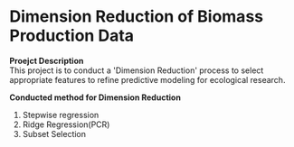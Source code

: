 # Dimension Reduction of Biomass Production Data

**Proejct Description** <br>
This project is to conduct a 'Dimension Reduction' process to select appropriate features to refine predictive modeling for ecological research.

**Conducted method for Dimension Reduction** 
1. Stepwise regression <br>
2. Ridge Regression(PCR) <br>
3. Subset Selection 
